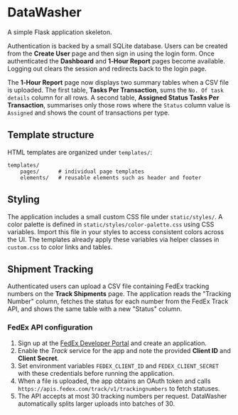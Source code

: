 # DataWasher

A simple Flask application skeleton.

Authentication is backed by a small SQLite database.  Users can be created from
the **Create User** page and then sign in using the login form.  Once
authenticated the **Dashboard** and **1‑Hour Report** pages become available.
Logging out clears the session and redirects back to the login page.

The **1‑Hour Report** page now displays two summary tables when a CSV file is
uploaded.  The first table, **Tasks Per Transaction**, sums the ``No. Of task
details`` column for all rows.  A second table, **Assigned Status Tasks Per
Transaction**, summarises only those rows where the ``Status`` column value is
``Assigned`` and shows the count of transactions per type.

## Template structure

HTML templates are organized under `templates/`:

```
templates/
    pages/      # individual page templates
    elements/   # reusable elements such as header and footer
```

## Styling

The application includes a small custom CSS file under `static/styles/`. A color palette is defined in `static/styles/color-palette.css` using CSS variables. Import this file in your styles to access consistent colors across the UI. The templates already apply these variables via helper classes in `custom.css` to color links and tables.

## Shipment Tracking

Authenticated users can upload a CSV file containing FedEx tracking numbers on the **Track Shipments** page. The application reads the "Tracking Number" column, fetches the status for each number from the FedEx Track API, and shows the same table with a new "Status" column.

### FedEx API configuration

1. Sign up at the [FedEx Developer Portal](https://developer.fedex.com/) and create an application.
2. Enable the *Track* service for the app and note the provided **Client ID** and **Client Secret**.
3. Set environment variables `FEDEX_CLIENT_ID` and `FEDEX_CLIENT_SECRET` with these credentials before running the application.
4. When a file is uploaded, the app obtains an OAuth token and calls `https://apis.fedex.com/track/v1/trackingnumbers` to fetch statuses.
5. The API accepts at most 30 tracking numbers per request. DataWasher automatically splits larger uploads into batches of 30.
